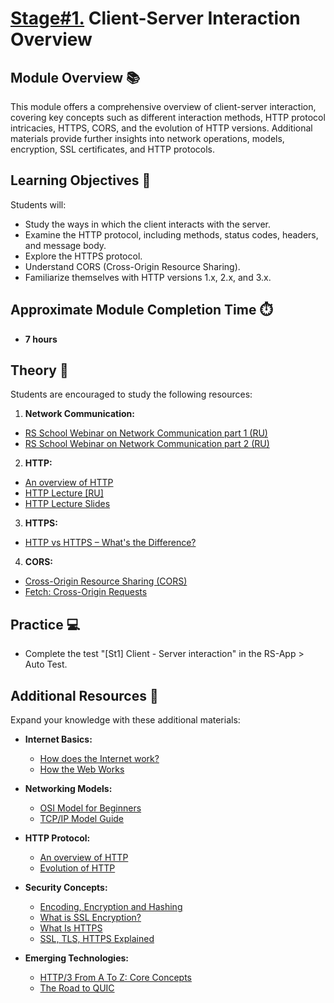 # [Stage#1.](../../) Client-Server Interaction Overview

## Module Overview 📚

This module offers a comprehensive overview of client-server interaction, covering key concepts such as different interaction methods, HTTP protocol intricacies, HTTPS, CORS, and the evolution of HTTP versions. Additional materials provide further insights into network operations, models, encryption, SSL certificates, and HTTP protocols.

## Learning Objectives 🎯

Students will:

- Study the ways in which the client interacts with the server.
- Examine the HTTP protocol, including methods, status codes, headers, and message body.
- Explore the HTTPS protocol.
- Understand CORS (Cross-Origin Resource Sharing).
- Familiarize themselves with HTTP versions 1.x, 2.x, and 3.x.

## Approximate Module Completion Time ⏱️

- **7 hours**

## Theory 📖

Students are encouraged to study the following resources:

1. **Network Communication:**

- [RS School Webinar on Network Communication part 1 (RU)](https://www.youtube.com/watch?v=4jA9Nea51T8)
- [RS School Webinar on Network Communication part 2 (RU)](https://www.youtube.com/watch?v=_8GoJck9O9Y)

2. **HTTP:**

- [An overview of HTTP](https://developer.mozilla.org/en-US/docs/Web/HTTP/Overview)
- [HTTP Lecture [RU]](https://www.youtube.com/watch?v=jOUb8wot2sU)
- [HTTP Lecture Slides](https://slides.com/dzmitrytsebruk/http)

3. **HTTPS:**

- [HTTP vs HTTPS – What's the Difference?](https://www.freecodecamp.org/news/http-vs-https/)

4. **CORS:**

- [Cross-Origin Resource Sharing (CORS)](https://developer.mozilla.org/en-US/docs/Web/HTTP/CORS)
- [Fetch: Cross-Origin Requests](https://javascript.info/fetch-crossorigin)

## Practice 💻

- Complete the test "[St1] Client - Server interaction" in the RS-App > Auto Test.

## Additional Resources 📘

Expand your knowledge with these additional materials:

- **Internet Basics:**

  - [How does the Internet work?](https://developer.mozilla.org/en-US/docs/Learn/Common_questions/Web_mechanics/How_does_the_Internet_work)
  - [How the Web Works](https://developer.mozilla.org/en-US/docs/Learn/Getting_started_with_the_web/How_the_Web_works)

- **Networking Models:**

  - [OSI Model for Beginners](https://www.hackercoolmagazine.com/osi-model-for-beginners/#:~:text=In%20OSI%20Model%2C%20the%20network,these%20layers%20in%20more%20detail.)
  - [TCP/IP Model Guide](https://www.simplilearn.com/tutorials/cyber-security-tutorial/what-is-tcp-ip-model#:~:text=TCP%2FIP%20allows%20computers%20on,the%20host%20to%20the%20host.)

- **HTTP Protocol:**

  - [An overview of HTTP](https://developer.mozilla.org/en-US/docs/Web/HTTP/Overview)
  - [Evolution of HTTP](https://developer.mozilla.org/en-US/docs/Web/HTTP/Basics_of_HTTP/Evolution_of_HTTP)

- **Security Concepts:**

  - [Encoding, Encryption and Hashing](https://auth0.com/blog/encoding-encryption-hashing/)
  - [What is SSL Encryption?](https://www.arkoselabs.com/explained/ssl-encryption/)
  - [What Is HTTPS](https://www.cloudflare.com/learning/ssl/what-is-https/)
  - [SSL, TLS, HTTPS Explained](https://www.youtube.com/watch?v=j9QmMEWmcfo&t=14s)

- **Emerging Technologies:**

  - [HTTP/3 From A To Z: Core Concepts](https://www.smashingmagazine.com/2021/08/http3-core-concepts-part1/)
  - [The Road to QUIC](https://blog.cloudflare.com/the-road-to-quic)
